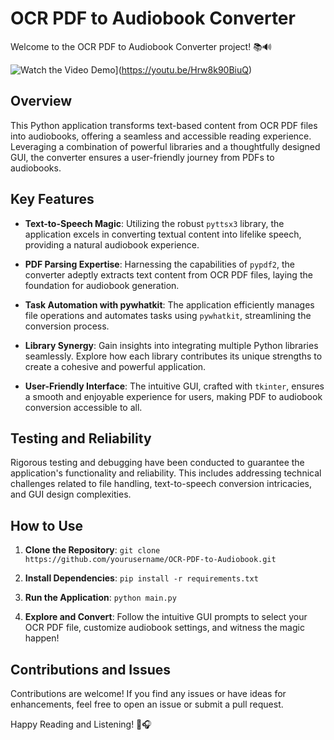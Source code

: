 # OCR PDF to Audiobook Converter

Welcome to the OCR PDF to Audiobook Converter project! 📚🔊

![Watch the Video Demo](https://img.youtube.com/vi/Hrw8k90BiuQ/0.jpg)](https://youtu.be/Hrw8k90BiuQ)

## Overview

This Python application transforms text-based content from OCR PDF files into audiobooks, offering a seamless and accessible reading experience. Leveraging a combination of powerful libraries and a thoughtfully designed GUI, the converter ensures a user-friendly journey from PDFs to audiobooks.

## Key Features

- **Text-to-Speech Magic**: Utilizing the robust `pyttsx3` library, the application excels in converting textual content into lifelike speech, providing a natural audiobook experience.

- **PDF Parsing Expertise**: Harnessing the capabilities of `pypdf2`, the converter adeptly extracts text content from OCR PDF files, laying the foundation for audiobook generation.

- **Task Automation with pywhatkit**: The application efficiently manages file operations and automates tasks using `pywhatkit`, streamlining the conversion process.

- **Library Synergy**: Gain insights into integrating multiple Python libraries seamlessly. Explore how each library contributes its unique strengths to create a cohesive and powerful application.

- **User-Friendly Interface**: The intuitive GUI, crafted with `tkinter`, ensures a smooth and enjoyable experience for users, making PDF to audiobook conversion accessible to all.

## Testing and Reliability

Rigorous testing and debugging have been conducted to guarantee the application's functionality and reliability. This includes addressing technical challenges related to file handling, text-to-speech conversion intricacies, and GUI design complexities.

## How to Use

1. **Clone the Repository**: `git clone https://github.com/yourusername/OCR-PDF-to-Audiobook.git`

2. **Install Dependencies**: `pip install -r requirements.txt`

3. **Run the Application**: `python main.py`

4. **Explore and Convert**: Follow the intuitive GUI prompts to select your OCR PDF file, customize audiobook settings, and witness the magic happen!

## Contributions and Issues

Contributions are welcome! If you find any issues or have ideas for enhancements, feel free to open an issue or submit a pull request.

Happy Reading and Listening! 📖🎧
